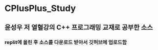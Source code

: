 # CPlusPlus_Study      
## 윤성우 저 열혈강의 C++ 프로그래밍 교재로 공부한 소스      
### replit에 올린 후 소스를 다운로드 받아서 깃허브에 업로드함      
